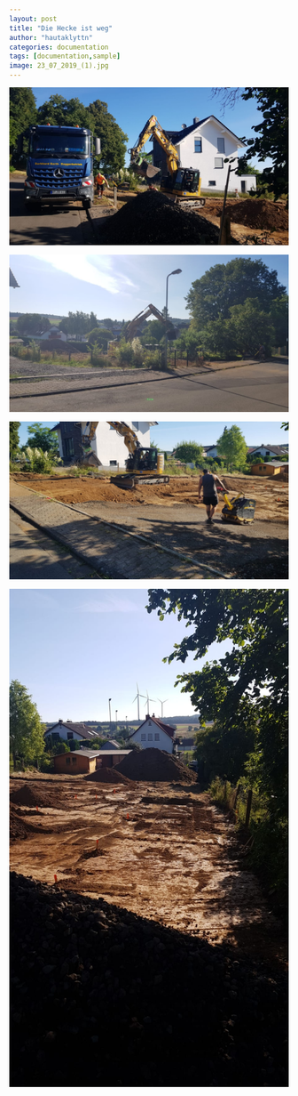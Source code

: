 ```yaml
---
layout: post
title: "Die Hecke ist weg"
author: "hautaklyttn"
categories: documentation
tags: [documentation,sample]
image: 23_07_2019_(1).jpg
---
```


![(03)](../assets/img/23_07_2019_(3).jpg)

![(04)](../assets/img/23_07_2019_(4).jpg)

![(05)](../assets/img/23_07_2019_(5).jpg)

![(02)](../assets/img/23_07_2019_(2).jpg)
